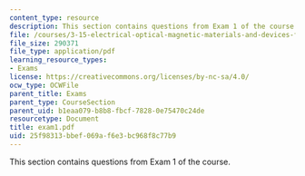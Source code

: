 ```yaml
---
content_type: resource
description: This section contains questions from Exam 1 of the course.
file: /courses/3-15-electrical-optical-magnetic-materials-and-devices-fall-2006/25f98313bbef069af6e3bc968f8c77b9_exam1.pdf
file_size: 290371
file_type: application/pdf
learning_resource_types:
- Exams
license: https://creativecommons.org/licenses/by-nc-sa/4.0/
ocw_type: OCWFile
parent_title: Exams
parent_type: CourseSection
parent_uid: b1eaa079-b8b8-fbcf-7828-0e75470c24de
resourcetype: Document
title: exam1.pdf
uid: 25f98313-bbef-069a-f6e3-bc968f8c77b9
---
```

This section contains questions from Exam 1 of the course.